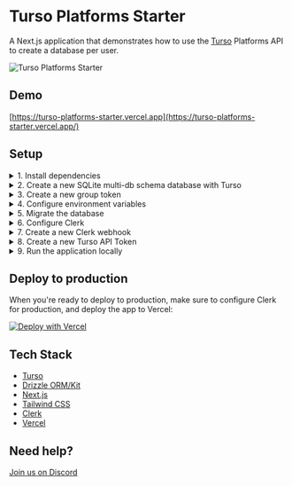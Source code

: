 # Turso Platforms Starter

A Next.js application that demonstrates how to use the [Turso](https://turso.tech) Platforms API to create a database per user.

![Turso Platforms Starter](/app/opengraph-image.png)

## Demo

[https://turso-platforms-starter.vercel.app](https://turso-platforms-starter.vercel.app/)

## Setup

<details>
<summary>1. Install dependencies</summary>

Run the following:

```bash
npm install
```

</details>

<details>
<summary>2. Create a new SQLite multi-db schema database with Turso</summary>

Run the following:

```bash
turso db create <database-name> --schema
```

</details>

<details>
<summary>3. Create a new group token</summary>

Run the following:

```bash
turso db create <database-name> --schema
```

> [!NOTE]
> If you didn't already have one, a new group will be created for you with the name `default`.

</details>

<details>
<summary>4. Configure environment variables</summary>

Run the following:

```bash
cp .env.example .env
```

Add your database name, group token, and Turso organization name to the `.env` file:

```bash
TURSO_SCHEMA_DATABASE_NAME=
TURSO_DATABASE_GROUP_AUTH_TOKEN=
TURSO_ORG_NAME=
```

> [!NOTE]
> The `TURSO_ORG_NAME` can be your personal username, or the name of any organization you have with other users.

</details>

<details>
<summary>5. Migrate the database</summary>

Run the following:

```bash
npm run db:migrate
```

> [!NOTE]
> If you make changes to `db/schema.ts`, make sure to run `npm run db:generate` to create the migrations, and `npm run db:migrate` to apply them.

</details>

<details>
<summary>6. Configure Clerk</summary>

[Sign up to Clerk](https://clerk.com) and create a new application.

Add your Clerk public key and secret key to the `.env` file:

```bash
NEXT_PUBLIC_CLERK_PUBLISHABLE_KEY=
CLERK_SECRET_KEY=
```

</details>

<details>
<summary>7. Create a new Clerk webhook</summary>

Make sure to use the `user.created` event, and pass it your app URL. Make sure to append `/webhooks/clerk`.

Now add the webhook secret to the `.env` file:

```bash
CLERK_WEBHOOK_SECRET=
```

> [!NOTE]
> During development you might want to use [ngrok.io](https://ngrok.io) to expose your local server to the internet so Clerk can send webhooks to it.

</details>

<details>
<summary>8. Create a new Turso API Token</summary>

Run the following:

```bash
turso auth api-tokens mint clerk
```

Set the API token in the `.env` file:

```bash
TURSO_USER_API_TOKEN=
```

</details>

<details>
<summary>9. Run the application locally</summary>

Run the following:

```bash
npm run dev
```

Now open [http://localhost:3000](http://localhost:3000) with your browser to try out the app!

</details>

## Deploy to production

When you're ready to deploy to production, make sure to configure Clerk for production, and deploy the app to Vercel:

[![Deploy with Vercel](https://vercel.com/button)](https://vercel.com/new/clone?repository-url=https%3A%2F%2Fgithub.com%2Fnotrab%2Fturso-platforms-starter&env=NEXT_PUBLIC_CLERK_SIGN_IN_URL,NEXT_PUBLIC_CLERK_SIGN_UP_URL,NEXT_PUBLIC_CLERK_PUBLISHABLE_KEY,CLERK_SECRET_KEY,CLERK_WEBHOOK_SECRET,TURSO_USER_API_TOKEN,TURSO_ORG_NAME,TURSO_SCHEMA_DATABASE_NAME,TURSO_DATABASE_GROUP_AUTH_TOKEN)

## Tech Stack

- [Turso](https://turso.tech)
- [Drizzle ORM/Kit](https://orm.drizzle.team)
- [Next.js](https://nextjs.org)
- [Tailwind CSS](https://tailwindcss.com)
- [Clerk](https://clerk.com)
- [Vercel](https://vercel.com)

## Need help?

[Join us on Discord](https://tur.so/discord)
